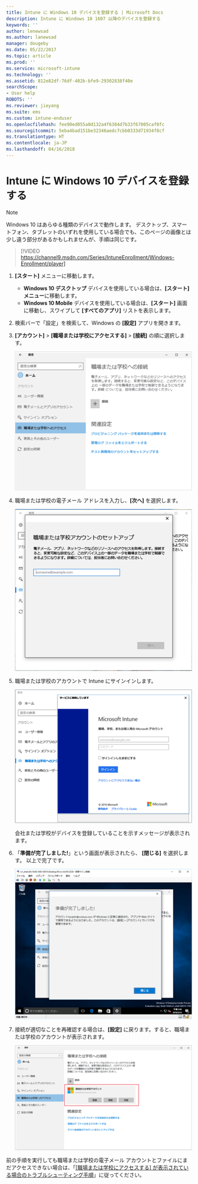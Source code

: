 ```yaml
---
title: Intune に Windows 10 デバイスを登録する | Microsoft Docs
description: Intune に Windows 10 1607 以降のデバイスを登録する
keywords: ''
author: lenewsad
ms.author: lanewsad
manager: dougeby
ms.date: 05/22/2017
ms.topic: article
ms.prod: ''
ms.service: microsoft-intune
ms.technology: ''
ms.assetid: 812e82df-76df-402b-bfe9-29302838f40e
searchScope:
- User help
ROBOTS: ''
ms.reviewer: jieyang
ms.suite: ems
ms.custom: intune-enduser
ms.openlocfilehash: fee90ed055a0d132a4f6304d7b33f67005caf0fc
ms.sourcegitcommit: 5eba4bad151be32346aedc7cbb0333d71934f8cf
ms.translationtype: HT
ms.contentlocale: ja-JP
ms.lasthandoff: 04/16/2018
---
```

# <a name="enroll-your-windows-10-device-in-intune"></a>Intune に Windows 10 デバイスを登録する

> [!NOTE]
> Windows 10 はあらゆる種類のデバイスで動作します。 デスクトップ、スマートフォン、タブレットのいずれを使用している場合でも、このページの画像とは少し違う部分があるかもしれませんが、手順は同じです。

> [!VIDEO https://channel9.msdn.com/Series/IntuneEnrollment/Windows-Enrollment/player]

1. **[スタート]** メニューに移動します。

   - **Windows 10 デスクトップ** デバイスを使用している場合は、**[スタート] メニュー**に移動します。
   - **Windows 10 Mobile** デバイスを使用している場合は、**[スタート]** 画面に移動し、スワイプして **[すべてのアプリ]** リストを表示します。

2. 検索バーで「設定」を検索して、Windows の **[設定]** アプリを開きます。

3. **[アカウント]** > **[職場または学校にアクセスする]** > **[接続]** の順に選択します。

    ![[職場または学校にアクセスする] アカウントの選択](./media/w10-enroll-rs1-connect-to-work-or-school.png)

4. 職場または学校の電子メール アドレスを入力し、**[次へ]** を選択します。

   ![職場または学校のアカウントを入力します。](./media/w10-enroll-rs1-set-up-work-or-school-account.png)

5. 職場または学校のアカウントで Intune にサインインします。

    ![職場または学校のアカウントを追加する](./media/w10-enroll-rs1-enter-your-credentials.png)

    会社または学校がデバイスを登録していることを示すメッセージが表示されます。

6. 「**準備が完了しました!**」という画面が表示されたら、 **[閉じる]** を選択します。 以上で完了です。

   !["準備が完了しました" という画面で [閉じる] を 選択する](./media/w10-enroll-rs1-youre-all-set.png)

7. 接続が適切なことを再確認する場合は、**[設定]** に戻ります。すると、職場または学校のアカウントが表示されます。

    ![接続が正しくセットアップされたことを確認する](./media/w10-enroll-rs1-validate-successful-enrollment.png)

前の手順を実行しても職場または学校の電子メール アカウントとファイルにまだアクセスできない場合は、「[[職場または学校にアクセスする] が表示されている場合のトラブルシューティング手順](troubleshoot-your-windows-10-device-windows.md#troubleshooting-steps-to-follow-if-you-see-access-work-or-school)」に従ってください。
